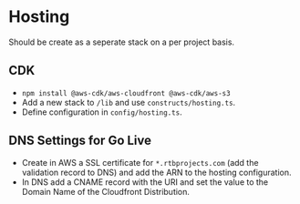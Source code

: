 # Hosting
Should be create as a seperate stack on a per project basis.

## CDK
- `npm install @aws-cdk/aws-cloudfront @aws-cdk/aws-s3`
- Add a new stack to `/lib` and use `constructs/hosting.ts`.
- Define configuration in `config/hosting.ts`.

## DNS Settings for Go Live
- Create in AWS a SSL certificate for `*.rtbprojects.com` (add the validation record to DNS) and add the ARN to the hosting configuration.
- In DNS add a CNAME record with the URI and set the value to the Domain Name of the Cloudfront Distribution.
